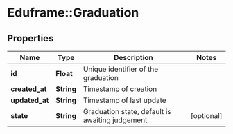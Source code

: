 # Eduframe::Graduation

## Properties
Name | Type | Description | Notes
------------ | ------------- | ------------- | -------------
**id** | **Float** | Unique identifier of the graduation | 
**created_at** | **String** | Timestamp of creation | 
**updated_at** | **String** | Timestamp of last update | 
**state** | **String** | Graduation state, default is awaiting judgement | [optional] 



